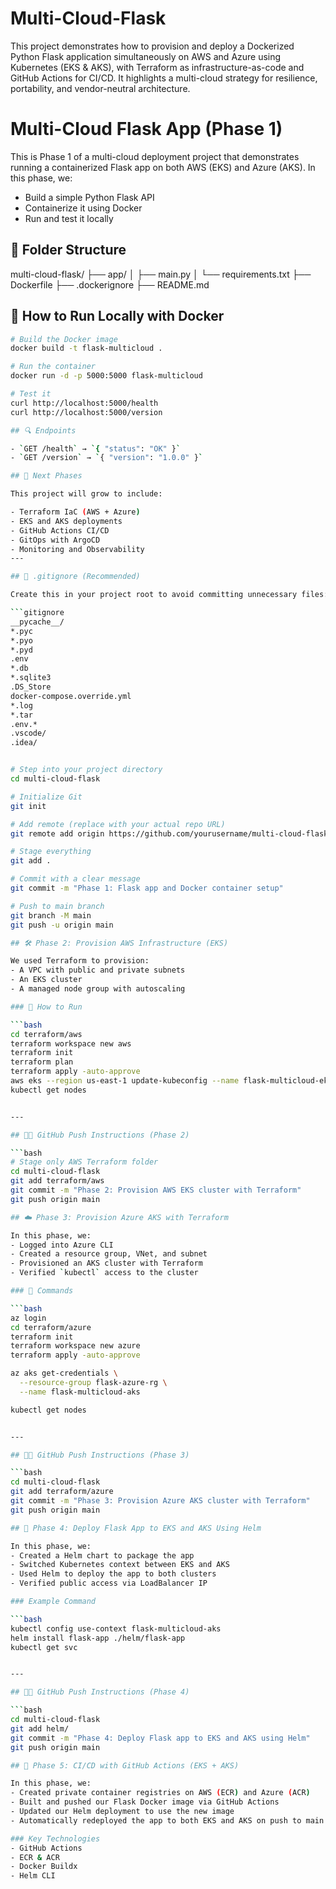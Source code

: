 # Multi-Cloud-Flask
This project demonstrates how to provision and deploy a Dockerized Python Flask application simultaneously on AWS and Azure using Kubernetes (EKS & AKS), with Terraform as infrastructure-as-code and GitHub Actions for CI/CD. It highlights a multi-cloud strategy for resilience, portability, and vendor-neutral architecture.

# Multi-Cloud Flask App (Phase 1)

This is Phase 1 of a multi-cloud deployment project that demonstrates running a containerized Flask app on both AWS (EKS) and Azure (AKS). In this phase, we:
- Build a simple Python Flask API
- Containerize it using Docker
- Run and test it locally

## 📁 Folder Structure

multi-cloud-flask/
├── app/
│   ├── main.py
│   └── requirements.txt
├── Dockerfile
├── .dockerignore
├── README.md


## 🚀 How to Run Locally with Docker

```bash
# Build the Docker image
docker build -t flask-multicloud .

# Run the container
docker run -d -p 5000:5000 flask-multicloud

# Test it
curl http://localhost:5000/health
curl http://localhost:5000/version

## 🔍 Endpoints

- `GET /health` → `{ "status": "OK" }`
- `GET /version` → `{ "version": "1.0.0" }`

## 📌 Next Phases

This project will grow to include:

- Terraform IaC (AWS + Azure)
- EKS and AKS deployments
- GitHub Actions CI/CD
- GitOps with ArgoCD
- Monitoring and Observability
---

## 📂 .gitignore (Recommended)

Create this in your project root to avoid committing unnecessary files:

```gitignore
__pycache__/
*.pyc
*.pyo
*.pyd
.env
*.db
*.sqlite3
.DS_Store
docker-compose.override.yml
*.log
*.tar
.env.*
.vscode/
.idea/


# Step into your project directory
cd multi-cloud-flask

# Initialize Git
git init

# Add remote (replace with your actual repo URL)
git remote add origin https://github.com/yourusername/multi-cloud-flask.git

# Stage everything
git add .

# Commit with a clear message
git commit -m "Phase 1: Flask app and Docker container setup"

# Push to main branch
git branch -M main
git push -u origin main

## 🛠 Phase 2: Provision AWS Infrastructure (EKS)

We used Terraform to provision:
- A VPC with public and private subnets
- An EKS cluster
- A managed node group with autoscaling

### 🧪 How to Run

```bash
cd terraform/aws
terraform workspace new aws
terraform init
terraform plan
terraform apply -auto-approve
aws eks --region us-east-1 update-kubeconfig --name flask-multicloud-eks
kubectl get nodes


---

## 🧑‍💻 GitHub Push Instructions (Phase 2)

```bash
# Stage only AWS Terraform folder
cd multi-cloud-flask
git add terraform/aws
git commit -m "Phase 2: Provision AWS EKS cluster with Terraform"
git push origin main

## ☁️ Phase 3: Provision Azure AKS with Terraform

In this phase, we:
- Logged into Azure CLI
- Created a resource group, VNet, and subnet
- Provisioned an AKS cluster with Terraform
- Verified `kubectl` access to the cluster

### 🧪 Commands

```bash
az login
cd terraform/azure
terraform init
terraform workspace new azure
terraform apply -auto-approve

az aks get-credentials \
  --resource-group flask-azure-rg \
  --name flask-multicloud-aks

kubectl get nodes


---

## 🧑‍💻 GitHub Push Instructions (Phase 3)

```bash
cd multi-cloud-flask
git add terraform/azure
git commit -m "Phase 3: Provision Azure AKS cluster with Terraform"
git push origin main

## 🚀 Phase 4: Deploy Flask App to EKS and AKS Using Helm

In this phase, we:
- Created a Helm chart to package the app
- Switched Kubernetes context between EKS and AKS
- Used Helm to deploy the app to both clusters
- Verified public access via LoadBalancer IP

### Example Command

```bash
kubectl config use-context flask-multicloud-aks
helm install flask-app ./helm/flask-app
kubectl get svc


---

## 🧑‍💻 GitHub Push Instructions (Phase 4)

```bash
cd multi-cloud-flask
git add helm/
git commit -m "Phase 4: Deploy Flask app to EKS and AKS using Helm"
git push origin main

## 🔁 Phase 5: CI/CD with GitHub Actions (EKS + AKS)

In this phase, we:
- Created private container registries on AWS (ECR) and Azure (ACR)
- Built and pushed our Flask Docker image via GitHub Actions
- Updated our Helm deployment to use the new image
- Automatically redeployed the app to both EKS and AKS on push to main

### Key Technologies
- GitHub Actions
- ECR & ACR
- Docker Buildx
- Helm CLI

